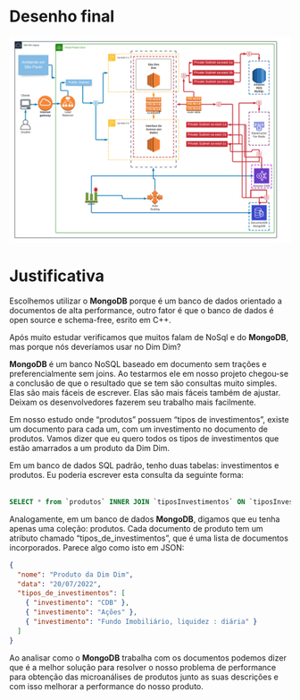 # Desenho final

[<img src="../projeto_final.png">](../projeto_final.png)

# Justificativa

Escolhemos utilizar o **MongoDB** porque é um banco de dados orientado a documentos de alta performance, outro fator é que o banco de dados é open source e schema-free, esrito em C++.

Após muito estudar verificamos que muitos falam de NoSql e do **MongoDB**, mas porque nós deveríamos usar no Dim Dim?

**MongoDB** é um banco NoSQL baseado em documento sem trações e preferencialmente sem joins. Ao testarmos ele em nosso projeto chegou-se a conclusão de que o resultado que se tem são consultas muito simples. Elas são mais fáceis de escrever. Elas são mais fáceis também de ajustar. Deixam os desenvolvedores fazerem seu trabalho mais facilmente.

Em nosso estudo onde “produtos” possuem “tipos de investimentos”, existe um documento para cada um, com um investimento no documento de produtos. Vamos dizer que eu quero todos os tipos de investimentos que estão amarrados a um produto da Dim Dim.

Em um banco de dados SQL padrão, tenho duas tabelas: investimentos e produtos. Eu poderia escrever esta consulta da seguinte forma:

```sql

SELECT * from `produtos` INNER JOIN `tiposInvestimentos` ON `tiposInvestimentos`.`produto_id` = ` produtos`.`id`;

```

Analogamente, em um banco de dados **MongoDB**, digamos que eu tenha apenas uma coleção: produtos. Cada documento de produto tem um atributo chamado “tipos_de_investimentos”, que é uma lista de documentos incorporados. Parece algo como isto em JSON:

```json
{
  "nome": "Produto da Dim Dim",
  "data": "20/07/2022",
  "tipos_de_investimentos": [
    { "investimento": "CDB" },
    { "investimento": "Ações" },
    { "investimento": "Fundo Imobiliário, liquidez : diária" }
  ]
}
```

Ao analisar como o **MongoDB** trabalha com os documentos podemos dizer que é a melhor solução para resolver o nosso problema de performance para obtenção das microanálises de produtos junto as suas descrições e com isso melhorar a performance do nosso produto.
